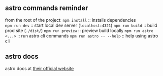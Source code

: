 ## astro commands reminder

from the root of the project:
`npm install` :: installs dependencies  
`npm run dev` :: start local dev server (`localhost:4321`)
`npm run build` :: build prod site (`./dist/`)
`npm run preview` :: preview build locally
`npm run astro <...>` :: run astro cli commands
`npm run astro -- --help` :: help using astro cli

## astro docs

astro docs at [their official website](https://docs.astro.build)
